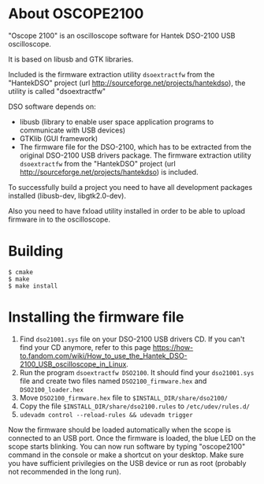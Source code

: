 # About OSCOPE2100
"Oscope 2100" is an oscilloscope software for Hantek DSO-2100 USB oscilloscope.

It is based on libusb and GTK libraries. 

Included is the firmware extraction utility `dsoextractfw` from the "HantekDSO" project (url http://sourceforge.net/projects/hantekdso), the utility is called "dsoextractfw"

DSO software depends on: 
- libusb (library to enable user space application programs to communicate with USB devices)
- GTKlib (GUI framework)
- The firmware file for the DSO-2100, which has to be extracted from the original DSO-2100 USB drivers package. The firmware extraction utility `dsoextractfw` from the "HantekDSO" project (url http://sourceforge.net/projects/hantekdso) is included.

To successfully build a project you need to have all development packages installed (libusb-dev, libgtk2.0-dev).

Also you need to have fxload utility installed in order to be able to upload firmware in to the oscilloscope.

# Building
```
$ cmake
$ make 
$ make install
```

# Installing the firmware file

1. Find `dso21001.sys` file on your DSO-2100 USB drivers CD. If you can't find your CD anymore, refer to this page https://how-to.fandom.com/wiki/How_to_use_the_Hantek_DSO-2100_USB_oscilloscope_in_Linux.
2. Run the program `dsoextractfw DSO2100`. It should find your `dso21001.sys` file and create two files named `DSO2100_firmware.hex` and `DSO2100_loader.hex`
3. Move `DSO2100_firmware.hex`  file to `$INSTALL_DIR/share/dso2100/`
4. Copy the file `$INSTALL_DIR/share/dso2100.rules` to `/etc/udev/rules.d/`
5. `udevadm control --reload-rules && udevadm trigger`

Now the firmware should be loaded automatically when the scope is connected to an USB port.
Once the firmware is loaded, the blue LED on the scope starts blinking.
You can now run software by typing "oscope2100" command in the console or make a shortcut on your desktop.
Make sure you have sufficient privilegies on the USB device or run as root (probably not recommended in the long run).

